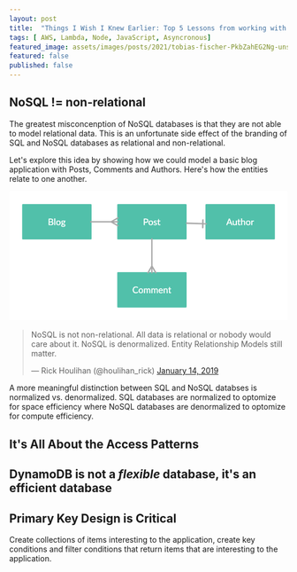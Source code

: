```yaml
---
layout: post
title:  "Things I Wish I Knew Earlier: Top 5 Lessons from working with DynamoDB"
tags: [ AWS, Lambda, Node, JavaScript, Asyncronous]
featured_image: assets/images/posts/2021/tobias-fischer-PkbZahEG2Ng-unsplash.jpg
featured: false
published: false  
---
```


## NoSQL != non-relational

The greatest misconcenption of NoSQL databases is that they are not able to model relational data. This is an unfortunate side effect of the branding of SQL and NoSQL databases as relational and non-relational.

Let's explore this idea by showing how we could model a basic blog application with Posts, Comments and Authors.  Here's how the entities relate to one another.

![Blog ER Diagram](../assets/images/posts/2021/blog_erd.png#center)
 

<blockquote class="twitter-tweet"><p lang="en" dir="ltr">NoSQL is not non-relational. All data is relational or nobody would care about it. NoSQL is denormalized. Entity Relationship Models still matter.</p>&mdash; Rick Houlihan (@houlihan_rick) <a href="https://twitter.com/houlihan_rick/status/1084943494282657792?ref_src=twsrc%5Etfw">January 14, 2019</a></blockquote> <script async src="https://platform.twitter.com/widgets.js" charset="utf-8"></script>

A more meaningful distinction between SQL and NoSQL databses is normalized vs. denormalized. SQL databases are normalized to optomize for space efficiency where NoSQL databases are denormalized to optomize for compute efficiency.  


## It's All About the Access Patterns


## DynamoDB is not a _flexible_ database, it's an **efficient** database

## Primary Key Design is Critical

Create collections of items interesting to the application, create key conditions and filter conditions that return items that are interesting to the application.
